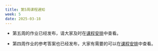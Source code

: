 ```yaml
---
title: 第5周课程通知
week: 5
date: 2025-03-18
---
```


- 第五周的作业已经发布，请大家及时在[课程安排](../schedule)中查看。

- 第四周作业的参考答案也已经发布，大家有需要的可以在[课程安排](../schedule)中查看。
